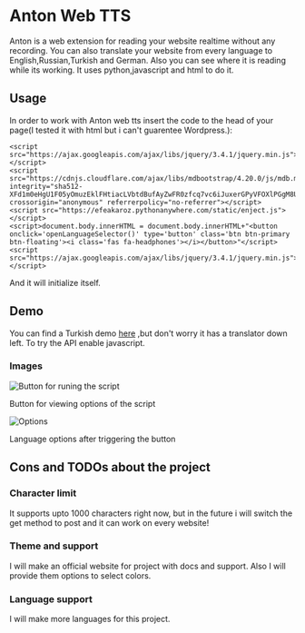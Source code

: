 # Anton Web TTS
Anton is a web extension for reading your website realtime without any recording. You can also translate your website from every language to English,Russian,Turkish and German.
Also you can see where it is reading while its working. It uses python,javascript and html to do it. 

## Usage
In order to work with Anton web tts insert the code to the head of your page(I tested it with html but i can't guarentee Wordpress.):
```
<script src="https://ajax.googleapis.com/ajax/libs/jquery/3.4.1/jquery.min.js"></script>
<script src="https://cdnjs.cloudflare.com/ajax/libs/mdbootstrap/4.20.0/js/mdb.min.js" integrity="sha512-XFd1m0eHgU1F05yOmuzEklFHtiacLVbtdBufAyZwFR0zfcq7vc6iJuxerGPyVFOXlPGgM8Uhem9gwzMI8SJ5uw==" crossorigin="anonymous" referrerpolicy="no-referrer"></script>
<script src="https://efeakaroz.pythonanywhere.com/static/enject.js"></script>
<script>document.body.innerHTML = document.body.innerHTML+"<button onclick='openLanguageSelector()' type='button' class='btn btn-primary btn-floating'><i class='fas fa-headphones'></i></button>"</script>
<script src="https://ajax.googleapis.com/ajax/libs/jquery/3.4.1/jquery.min.js"></script>
```
And it will initialize itself.

## Demo
You can find a Turkish demo [here](https://engineen.pythonanywhere.com/the_thing) ,but don't worry it has a translator down left. To try the API enable javascript.

### Images
![Button for runing the script](https://lh6.googleusercontent.com/xwtLddwBqOt5i-p_dYIhjE1EZaedfSKUXEXskN4U9PS1fgYnScjXeF8hiEWayK7vwpI5lfBXUsyIstHeaj2L=w1440-h745 "Button for TTS and translate options")

Button for viewing options of the script


![Options](https://lh3.googleusercontent.com/53q-qppWM6eCRo3ow5ToDxIfbduXEht8Snq0x5XCZywGyZEi_mfFv9OEfLYRyJKI50f4YCNVj2WBkyc3_ejq=w1440-h745 "Options")

Language options after triggering the button

## Cons and TODOs about the project
### Character limit
It supports upto 1000 characters right now, but in the future i will switch the get method to post and it can work on every website!
### Theme and support
I will make an official website for project with docs and support. Also I will provide them options to select colors.
### Language support
I will make more languages for this project.
